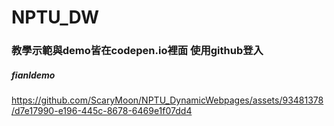 # NPTU_DW
### 教學示範與demo皆在codepen.io裡面 使用github登入 

##### fianldemo
https://github.com/ScaryMoon/NPTU_DynamicWebpages/assets/93481378/d7e17990-e196-445c-8678-6469e1f07dd4

